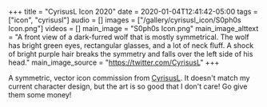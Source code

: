 +++
title = "CyrisusL Icon 2020"
date = 2020-01-04T12:41:42-05:00
tags = ["icon", "cyrisusl"]
audio = []
images = ["/gallery/cyrisusl_icon/S0ph0s Icon.png"]
videos = []
main_image = "S0ph0s Icon.png"
main_image_alttext = "A front view of a dark-furred wolf that is mostly symmetrical.  The wolf has bright green eyes, rectangular glasses, and a lot of neck fluff.  A shock of bright purple hair breaks the symmetry and falls over the left side of his head."
main_image_source = "https://twitter.com/CyrisusL"
+++

A symmetric, vector icon commission from [CyrisusL](https://twitter.com/CyrisusL).<!--more-->  It doesn't match my current character design, but the art is so good that I don't care!  Go give them some money!
